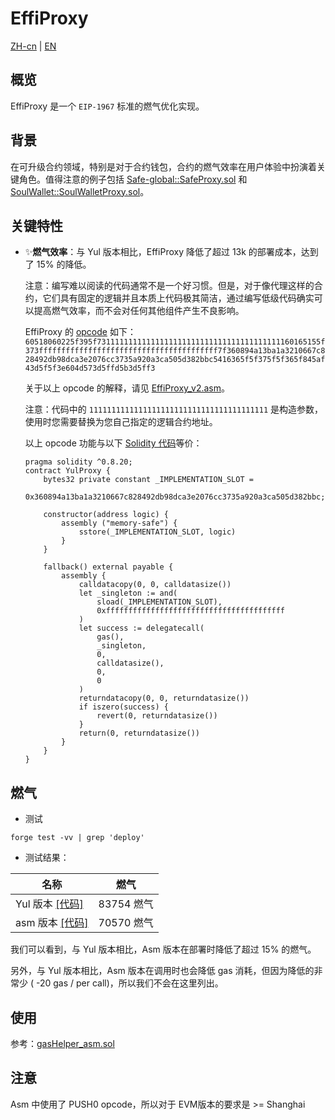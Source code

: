 # EffiProxy
[ZH-cn](README_ZH-cn.md) | [EN](README.md)

## 概览

EffiProxy 是一个 `EIP-1967` 标准的燃气优化实现。



## 背景
在可升级合约领域，特别是对于合约钱包，合约的燃气效率在用户体验中扮演着关键角色。值得注意的例子包括 [Safe-global::SafeProxy.sol](https://github.com/safe-global/safe-contracts/blob/8b9023d9a2627ecbb5c40592e762857980f8e880/contracts/proxies/SafeProxy.sol) 和 [SoulWallet::SoulWalletProxy.sol](https://github.com/SoulWallet/soul-wallet-contract/blob/1b5a55f904a259332eed0ce6ff72b5c08448c259/contracts/SoulWalletProxy.sol)。



## 关键特性
 - ✨**燃气效率**：与 Yul 版本相比，EffiProxy 降低了超过 13k 的部署成本，达到了 15% 的降低。

   注意：编写难以阅读的代码通常不是一个好习惯。但是，对于像代理这样的合约，它们具有固定的逻辑并且本质上代码极其简洁，通过编写低级代码确实可以提高燃气效率，而不会对任何其他组件产生不良影响。
   
   
   
   EffiProxy 的 [opcode](src/EffiProxy_v2.asm) 如下：```60518060225f395f73111111111111111111111111111111111111111160165155f373ffffffffffffffffffffffffffffffffffffffff7f360894a13ba1a3210667c828492db98dca3e2076cc3735a920a3ca505d382bbc5416365f5f375f5f365f845af43d5f5f3e604d573d5ffd5b3d5ff3```
   
   
   
   关于以上 opcode 的解释，请见 [EffiProxy_v2.asm](src/EffiProxy_v2.asm)。
   
   
   
   注意：代码中的 `1111111111111111111111111111111111111111` 是构造参数，使用时您需要替换为您自己指定的逻辑合约地址。
   
   
   
   以上 opcode 功能与以下 [Solidity 代码](src/YulProxy.sol)等价：
   
   ```solidity
   pragma solidity ^0.8.20;
   contract YulProxy {
       bytes32 private constant _IMPLEMENTATION_SLOT =
           0x360894a13ba1a3210667c828492db98dca3e2076cc3735a920a3ca505d382bbc;
   
       constructor(address logic) {
           assembly ("memory-safe") {
               sstore(_IMPLEMENTATION_SLOT, logic)
           }
       }
   
       fallback() external payable {
           assembly {
               calldatacopy(0, 0, calldatasize())
               let _singleton := and(
                   sload(_IMPLEMENTATION_SLOT),
                   0xffffffffffffffffffffffffffffffffffffffff
               )
               let success := delegatecall(
                   gas(),
                   _singleton,
                   0,
                   calldatasize(),
                   0,
                   0
               )
               returndatacopy(0, 0, returndatasize())
               if iszero(success) {
                   revert(0, returndatasize())
               }
               return(0, returndatasize())
           }
       }
   }
   
   ```



## 燃气

- 测试

```shell
forge test -vv | grep 'deploy'
```

- 测试结果：

| 名称                                            | 燃气       |
| ----------------------------------------------- | --------- |
| Yul 版本 [[代码]](src/YulProxy.sol)             | 83754 燃气 |
| asm 版本 [[代码]](src/EffiProxy_v2.asm)            | 70570 燃气 |

我们可以看到，与 Yul 版本相比，Asm 版本在部署时降低了超过 15% 的燃气。

另外，与 Yul 版本相比，Asm 版本在调用时也会降低 gas 消耗，但因为降低的非常少 ( -20 gas / per call)，所以我们不会在这里列出。



## 使用

参考：[gasHelper_asm.sol](src/dev/gasHelper_asm.sol)



## 注意

Asm 中使用了 PUSH0 opcode，所以对于 EVM版本的要求是 >= Shanghai